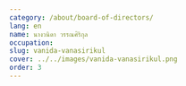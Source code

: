 ```yaml
---
category: /about/board-of-directors/
lang: en
name: นางวนิดา วรรณศิริกุล
occupation: 
slug: vanida-vanasirikul
cover: ../../images/vanida-vanasirikul.png
order: 3
---
```

